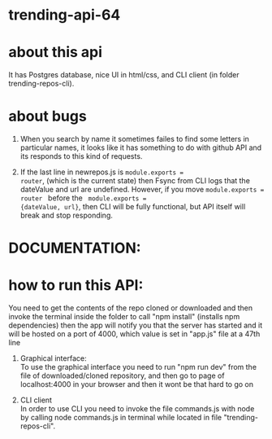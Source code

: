 # trending-api-64

# about this api

It has Postgres database, nice UI in html/css, and CLI client (in folder trending-repos-cli).

# about bugs

1. When you search by name it sometimes failes to find some letters in particular names, it looks like it has something to do with github API and its responds to this kind of requests.

2. If the last line in newrepos.js is <code>module.exports = router</code>, (which is the current state) then Fsync from CLI logs that the dateValue and url are undefined. However, if you move <code>module.exports = router </code> before the <code> module.exports = {dateValue, url}</code>, then CLI will be fully functional, but API itself will break and stop responding.

# DOCUMENTATION:

# how to run this API:

You need to get the contents of the repo cloned or downloaded and then invoke the terminal inside the folder to call "npm install" (installs npm dependencies)
then the app will notify you that the server has started and it will be hosted on a port of 4000, which value is set in "app.js" file at a 47th line

1. Graphical interface: <br>
   To use the graphical interface you need to run "npm run dev" from the file of downloaded/cloned repository, and then go to page of localhost:4000 in your browser and then it wont be that hard to go on

2. CLI client <br>
   In order to use CLI you need to invoke the file commands.js with node by calling node commands.js in terminal while located in file "trending-repos-cli".
   <br>
   <br>
   <br>
   <br>
   <br>
   <br>
   <br>
   <br>
   <br>

